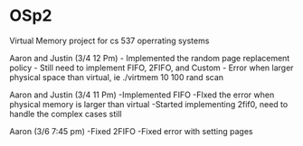 OSp2
====

Virtual Memory project for  cs 537 operrating systems

Aaron and Justin (3/4 12 Pm)
                 - Implemented the random page replacement policy
                 - Still need to implement FIFO, 2FIFO, and Custom
                 - Error when larger physical space than virtual, ie ./virtmem 10 100 rand scan
                 
                 
Aaron and Justin (3/4 11 Pm)
                 -Implemented FIFO
                 -FIxed the error when physical memory is larger than virtual
                 -Started implementing 2fif0, need to handle the complex cases still

Aaron (3/6 7:45 pm)
                 -Fixed 2FIFO
                 -Fixed error with setting pages
